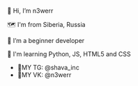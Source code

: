 👾 Hi, I’m n3werr

🗺️ I'm from Siberia, Russia

🤖 I’m a beginner developer

🌱 I'm learning Python, JS, HTML5 and CSS

- 📌MY TG: @shava_inc
- 📌MY VK: @n3werr
